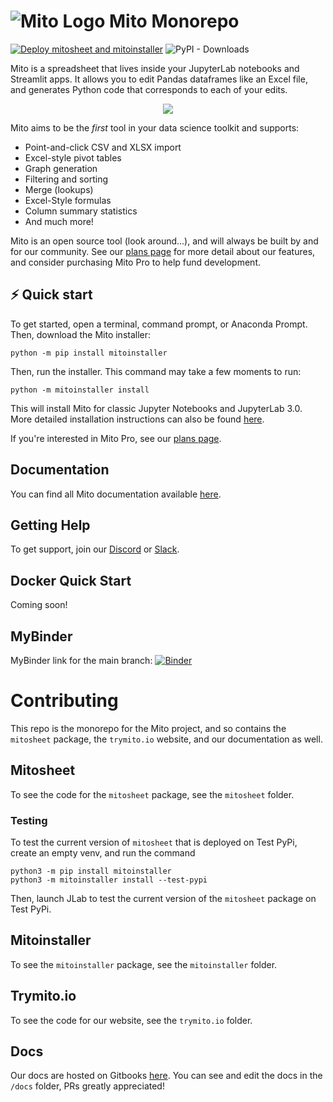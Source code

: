 # ![Mito Logo](https://www.trymito.io/_next/image?url=%2FMito.svg&w=128&q=75) Mito Monorepo

[![Deploy mitosheet and mitoinstaller](https://github.com/mito-ds/monorepo/actions/workflows/deploy-mitosheet-mitoinstaller.yml/badge.svg)](https://github.com/mito-ds/monorepo/actions/workflows/deploy-mitosheet-mitoinstaller.yml) ![PyPI - Downloads](https://img.shields.io/pypi/dm/mitosheet)

Mito is a spreadsheet that lives inside your JupyterLab notebooks and Streamlit apps. It allows you to edit Pandas dataframes like an Excel file, and generates Python code that corresponds to each of your edits.

<p align="center">
  <img src="https://www.trymito.io/short-demo.gif">
</p>

Mito aims to be the _first_ tool in your data science toolkit and supports:
- Point-and-click CSV and XLSX import
- Excel-style pivot tables
- Graph generation
- Filtering and sorting
- Merge (lookups)
- Excel-Style formulas
- Column summary statistics
- And much more!

Mito is an open source tool (look around...), and will always be built by and for our community. See our [plans page](https://www.trymito.io/plans) for more detail about our features, and consider purchasing Mito Pro to help fund development.

## ⚡️ Quick start

To get started, open a terminal, command prompt, or Anaconda Prompt. Then, download the Mito installer:

```
python -m pip install mitoinstaller
```

Then, run the installer. This command may take a few moments to run:
```
python -m mitoinstaller install
```

This will install Mito for classic Jupyter Notebooks and JupyterLab 3.0. More detailed installation instructions can also be found [here](https://docs.trymito.io/getting-started/installing-mito).

If you're interested in Mito Pro, see our [plans page](https://www.trymito.io/plans).

## Documentation

You can find all Mito documentation available [here](https://docs.trymito.io).

## Getting Help

To get support, join our [Discord](https://discord.com/invite/XdJSZyejJU) or [Slack](https://join.slack.com/t/trymito/shared_invite/zt-1h6t163v7-xLPudO7pjQNKccXz7h7GSg).

## Docker Quick Start

Coming soon!

## MyBinder

MyBinder link for the main branch: [![Binder](https://mybinder.org/badge_logo.svg)](https://mybinder.org/v2/gh/mito-ds/monorepo/HEAD?labpath=%2Fbinder%2Fmito-starter-notebook.ipynb)

# Contributing

This repo is the monorepo for the Mito project, and so contains the `mitosheet` package, the `trymito.io` website, and our documentation as well.

## Mitosheet

To see the code for the `mitosheet` package, see the `mitosheet` folder.

### Testing

To test the current version of `mitosheet` that is deployed on Test PyPi, create an empty venv, and run the command
```
python3 -m pip install mitoinstaller
python3 -m mitoinstaller install --test-pypi
```

Then, launch JLab to test the current version of the `mitosheet` package on Test PyPi.

## Mitoinstaller

To see the `mitoinstaller` package, see the `mitoinstaller` folder.

## Trymito.io

To see the code for our website, see the `trymito.io` folder.

## Docs

Our docs are hosted on Gitbooks [here](https://docs.trymito.io). You can see and edit the docs in the `/docs` folder, PRs greatly appreciated!
